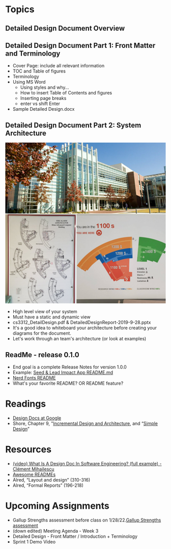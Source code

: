 # Topics

## Detailed Design Document Overview


## Detailed Design Document Part 1: Front Matter and Terminology
* Cover Page: include all relevant information
* TOC and Table of figures
* Terminology
* Using MS Word
    * Using styles and why...
    * How to insert Table of Contents and figures
    * Inserting page breaks
    * enter vs shift Enter
* Sample Detailed Design.docx

## Detailed Design Document Part 2: System Architecture
![Klaus Views](../logo.jpg)
* High level view of your system
* Must have a static and dynamic view
* cs3312_DetailDesign.pdf & DetailedDesignReport-2019-9-28.pptx
* It's a good idea to whiteboard your architecture before creating your diagrams for the document.
* Let's work through an team's architecture (or look at examples)

## ReadMe - release 0.1.0
* End goal is a complete Release Notes for version 1.0.0
* Example: [Seed & Lead Impact App README.md](https://github.com/harrisonrsmth/SLI-App-H-Brans-1104/blob/main/README.md)
* [Nerd Fonts README](https://github.com/ryanoasis/nerd-fonts#readme)
* What's your favorite README? OR README feature?

# Readings
* [Design Docs at Google](https://www.industrialempathy.com/posts/design-docs-at-google/)
* Shore, Chapter 9, "[Incremental Design and Architecture](www.jamesshore.com/v2/books/aoad1/incremental_design), and “[Simple Design](http://www.jamesshore.com/v2/books/aoad1/simple_design)”

# Resources
* [(video) What Is A Design Doc In Software Engineering? (full example) - Clément Mihailescu](https://youtu.be/bgHL41e7vgI)
* [Awesome READMEs](https://github.com/matiassingers/awesome-readme)
* Alred, “Layout and design” (310-316)
* Alred, “Formal Reports” (196-218)

# Upcoming Assignments
* Gallup Strengths assessment before class on 1/28/22.[Gallup Strengths assessment](https://gatech.gallup.com)
* (down edited) Meeting Agenda - Week 3
* Detailed Design - Front Matter / Introduction + Terminology
* Sprint 1 Demo Video
